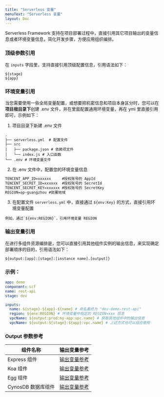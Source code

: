 ```yaml
---
title: "Serverless 变量"
menuText: "Serverless 变量"
layout: Doc
---
```


<!-- TODO: 更新 环境变量 说明 -->

Serverless Framework 支持在项目部署过程中，直接引用其它项目输出的变量信息或者环境变量信息，简化开发步骤，方便应用组织编排。

### 顶级参数引用
  在 `inputs` 字段里，支持直接引用顶级配置信息，引用语法如下：
  ```
  ${stage}
  ${app}
  ```

### 环境变量引用
   当您需要使用一些全局变量配置，或想要把机密信息和项目本身区分时，您可以在**项目根目录下**创建 .env 文件，并在里面配置通用环境变量，再在 yml 里直接引用即可，示例如下：

   1. 项目目录下新建 .env 文件
   ```
   .
   ├── serverless.yml  # 配置文件
   ├── src
   │   ├── package.json # 依赖项文件
   │   └── index.js # 入口函数
   └── .env # 环境变量文件
   ```

   2. 在 .env 文件中，配置您的环境变量信息
   ```txt
   TENCENT_APP_ID=xxxxxx     #授权账号的 AppId
   TENCENT_SECRET_ID=xxxxxx  #授权账号的 SecretId
   TENCENT_SECRET_KEY=xxxxxx #授权账号的 SecretKey
   REGION=ap-guangzhou #部署地域
   ```

   3. 在配置文件 `serverless.yml` 中，直接通过 `${env:Key}` 的方式，直接引用环境变量配置

    例如，通过`${env:REGION}`，引用环境变量 REGION

### 输出变量引用
在进行多组件资源编排是，您可以直接引用其他组件实例的输出信息，来实现确定部署顺序的目的，引用语法如下：

```
${output:[app]:[stage]:[instance name].[output]}
```

### 示例：

```yml
app: demo
component: scf
name: rest-api
stage: dev

inputs:
  name: ${stage}-${app}-${name} # 命名最终为 "dev-demo-rest-api"
  region: ${env:REGION} # 环境变量中指定的 REGION=xxx 信息
  vpcName: ${output:prod:my-app:vpc.name} # 获取其他组件中的输出信息
  vpcName: ${output:${stage}:${app}:vpc.name} # 上述方式也可以组合使用
```

### Output 参数参考

| 组件名称      | 输出变量参考                                                                                                           |
| ------------- | ------------------------------------------------------------------------------------------------------------------ |
| Express 组件  | [输出变量参考](https://github.com/serverless-components/tencent-express/blob/master/docs/output.md)  |
| Koa 组件      | [输出变量参考](https://github.com/serverless-components/tencent-koa/blob/master/docs/output.md)      |
| Egg 组件      | [输出变量参考](https://github.com/serverless-components/tencent-egg/blob/master/docs/output.md)      |
| CynosDB 数据库组件    | [输出变量参考](https://github.com/serverless-components/tencent-cynosdb/blob/master/docs/output.md)    |